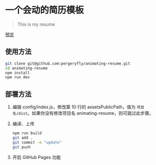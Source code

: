 # 一个会动的简历模板

> This is my resume

[预览](http://www.pengfeipeng.cn/animating-resume/public/index.html/)

## 使用方法

``` bash
git clone git@github.com:pergeryfly/animating-resume.git
cd animating-resume
npm install
npm run dev
```

## 部署方法


1. 编辑 config/index.js，修改第 10 行的 assetsPublicPath，值为 `项目名/dist`。如果你没有修改项目名 animating-resume，则可跳过此步骤。

2. 编译、上传
    ``` bash
    npm run build
    git add .
    git commit -m "update"
    git push
    ```

3. 开启 GitHub Pages 功能

